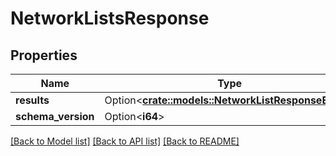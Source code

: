 # NetworkListsResponse

## Properties

Name | Type | Description | Notes
------------ | ------------- | ------------- | -------------
**results** | Option<[**crate::models::NetworkListResponseEntry**](NetworkListResponseEntry.md)> |  | [optional]
**schema_version** | Option<**i64**> |  | [optional]

[[Back to Model list]](../README.md#documentation-for-models) [[Back to API list]](../README.md#documentation-for-api-endpoints) [[Back to README]](../README.md)


